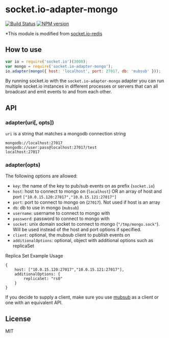 # socket.io-adapter-mongo

[![Build Status](https://secure.travis-ci.org/modit/socket.io-adapter-mongo.png)](http://travis-ci.org/modit/socket.io-adapter-mongo)
[![NPM version](https://badge.fury.io/js/socket.io-adapter-mongo.png)](http://badge.fury.io/js/socket.io-adapter-mongo)

*This module is modified from [socket.io-redis](https://github.com/Automattic/socket.io-redis)

## How to use

```js
var io = require('socket.io')(3000);
var mongo = require('socket.io-adapter-mongo');
io.adapter(mongo({ host: 'localhost', port: 27017, db: 'mubsub' }));
```

By running socket.io with the `socket.io-adapter-mongo` adapter you can run
multiple socket.io instances in different processes or servers that can
all broadcast and emit events to and from each other.

## API

### adapter(uri[, opts])

`uri` is a string that matches a mongodb connection string
```
mongodb://localhost:27017
mongodb://user:pass@localhost:27017/test
localhost:27017
```

### adapter(opts)

The following options are allowed:

- `key`: the name of the key to pub/sub events on as prefix (`socket.io`)
- `host`: host to connect to mongo on (`localhost`) OR an array of host and port `["10.0.15.120:27017","10.0.15.121:27017"]`
- `port`: port to connect to mongo on (`27017`). Not used if host is an array
- `db`: db to use in mongo (`mubsub`)
- `username`: username to connect to mongo with
- `password`: password to connect to mongo with
- `socket`: unix domain socket to connect to mongo (`"/tmp/mongo.sock"`). Will
  be used instead of the host and port options if specified.
- `client`: optional, the mubsub client to publish events on
- `additionalOptions`: optional, object with additional options such as replicaSet

Replica Set Example Usage
```
{
    host: ["10.0.15.120:27017","10.0.15.121:27017"],
    additionalOptions: {
        replicaSet: "rs0"
    }
}
```

If you decide to supply a client, make sure you use [mubsub](https://github.com/scttnlsn/mubsub) as a client or one with an equivalent API.

## License

MIT
